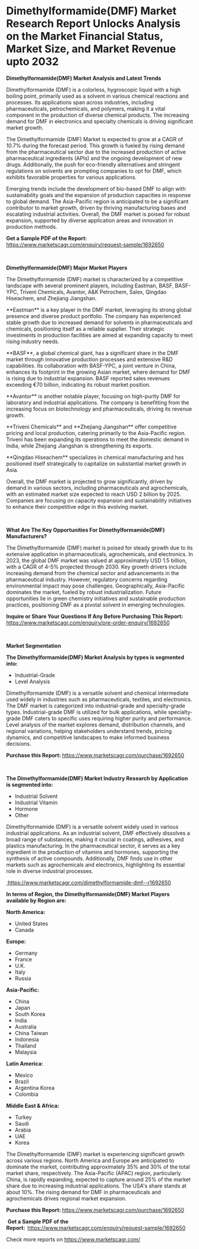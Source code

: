 <p><h1>Dimethylformamide(DMF) Market Research Report Unlocks Analysis on the Market Financial Status, Market Size, and Market Revenue upto 2032</h1></p><p><strong>Dimethylformamide(DMF) Market Analysis and Latest Trends</strong></p>
<p><p>Dimethylformamide (DMF) is a colorless, hygroscopic liquid with a high boiling point, primarily used as a solvent in various chemical reactions and processes. Its applications span across industries, including pharmaceuticals, petrochemicals, and polymers, making it a vital component in the production of diverse chemical products. The increasing demand for DMF in electronics and specialty chemicals is driving significant market growth.</p><p>The Dimethylformamide (DMF) Market is expected to grow at a CAGR of 10.7% during the forecast period. This growth is fueled by rising demand from the pharmaceutical sector due to the increased production of active pharmaceutical ingredients (APIs) and the ongoing development of new drugs. Additionally, the push for eco-friendly alternatives and stringent regulations on solvents are prompting companies to opt for DMF, which exhibits favorable properties for various applications.</p><p>Emerging trends include the development of bio-based DMF to align with sustainability goals and the expansion of production capacities in response to global demand. The Asia-Pacific region is anticipated to be a significant contributor to market growth, driven by thriving manufacturing bases and escalating industrial activities. Overall, the DMF market is poised for robust expansion, supported by diverse application areas and innovation in production methods.</p></p>
<p><strong>Get a Sample PDF of the Report:&nbsp;</strong> <a href="https://www.marketscagr.com/enquiry/request-sample/1692650?utm_campaign=1869&utm_medium=2&utm_source=Github&utm_content=ia&utm_term=08012025&utm_id=dimethylformamidedmf">https://www.marketscagr.com/enquiry/request-sample/1692650</a></p>
<p>&nbsp;</p>
<p><strong>Dimethylformamide(DMF) Major Market Players</strong></p>
<p><p>The Dimethylformamide (DMF) market is characterized by a competitive landscape with several prominent players, including Eastman, BASF, BASF-YPC, Triveni Chemicals, Avantor, A&K Petrochem, Salex, Qingdao Hiseachem, and Zhejiang Jiangshan.</p><p>**Eastman** is a key player in the DMF market, leveraging its strong global presence and diverse product portfolio. The company has experienced stable growth due to increased demand for solvents in pharmaceuticals and chemicals, positioning itself as a reliable supplier. Their strategic investments in production facilities are aimed at expanding capacity to meet rising industry needs.</p><p>**BASF**, a global chemical giant, has a significant share in the DMF market through innovative production processes and extensive R&D capabilities. Its collaboration with BASF-YPC, a joint venture in China, enhances its footprint in the growing Asian market, where demand for DMF is rising due to industrial expansion. BASF reported sales revenues exceeding €70 billion, indicating its robust market position.</p><p>**Avantor** is another notable player, focusing on high-purity DMF for laboratory and industrial applications. The company is benefitting from the increasing focus on biotechnology and pharmaceuticals, driving its revenue growth.</p><p>**Triveni Chemicals** and **Zhejiang Jiangshan** offer competitive pricing and local production, catering primarily to the Asia-Pacific region. Triveni has been expanding its operations to meet the domestic demand in India, while Zhejiang Jiangshan is strengthening its exports.</p><p>**Qingdao Hiseachem** specializes in chemical manufacturing and has positioned itself strategically to capitalize on substantial market growth in Asia.</p><p>Overall, the DMF market is projected to grow significantly, driven by demand in various sectors, including pharmaceuticals and agrochemicals, with an estimated market size expected to reach USD 2 billion by 2025. Companies are focusing on capacity expansion and sustainability initiatives to enhance their competitive edge in this evolving market.</p></p>
<p>&nbsp;</p>
<p><strong>What Are The Key Opportunities For Dimethylformamide(DMF) Manufacturers?</strong></p>
<p><p>The Dimethylformamide (DMF) market is poised for steady growth due to its extensive application in pharmaceuticals, agrochemicals, and electronics. In 2023, the global DMF market was valued at approximately USD 1.5 billion, with a CAGR of 4-5% projected through 2030. Key growth drivers include increasing demand from the chemical sector and advancements in the pharmaceutical industry. However, regulatory concerns regarding environmental impact may pose challenges. Geographically, Asia-Pacific dominates the market, fueled by robust industrialization. Future opportunities lie in green chemistry initiatives and sustainable production practices, positioning DMF as a pivotal solvent in emerging technologies.</p></p>
<p><strong>Inquire or Share Your Questions If Any Before Purchasing This Report:</strong> <a href="https://www.marketscagr.com/enquiry/pre-order-enquiry/1692650?utm_campaign=1869&utm_medium=2&utm_source=Github&utm_content=ia&utm_term=08012025&utm_id=dimethylformamidedmf">https://www.marketscagr.com/enquiry/pre-order-enquiry/1692650</a></p>
<p>&nbsp;</p>
<p><strong>Market Segmentation</strong></p>
<p><strong>The Dimethylformamide(DMF) Market Analysis by types is segmented into:</strong></p>
<p><ul><li>Industrial-Grade</li><li>Level Analysis</li></ul></p>
<p><p>Dimethylformamide (DMF) is a versatile solvent and chemical intermediate used widely in industries such as pharmaceuticals, textiles, and electronics. The DMF market is categorized into industrial-grade and specialty-grade types. Industrial-grade DMF is utilized for bulk applications, while specialty-grade DMF caters to specific uses requiring higher purity and performance. Level analysis of the market explores demand, distribution channels, and regional variations, helping stakeholders understand trends, pricing dynamics, and competitive landscapes to make informed business decisions.</p></p>
<p><strong>Purchase this Report:&nbsp;</strong><a href="https://www.marketscagr.com/purchase/1692650?utm_campaign=1869&utm_medium=2&utm_source=Github&utm_content=ia&utm_term=08012025&utm_id=dimethylformamidedmf">https://www.marketscagr.com/purchase/1692650</a></p>
<p>&nbsp;</p>
<p><strong>The Dimethylformamide(DMF) Market Industry Research by Application is segmented into:</strong></p>
<p><ul><li>Industrial Solvent</li><li>Industrial Vitamin</li><li>Hormone</li><li>Other</li></ul></p>
<p><p>Dimethylformamide (DMF) is a versatile solvent widely used in various industrial applications. As an industrial solvent, DMF effectively dissolves a broad range of substances, making it crucial in coatings, adhesives, and plastics manufacturing. In the pharmaceutical sector, it serves as a key ingredient in the production of vitamins and hormones, supporting the synthesis of active compounds. Additionally, DMF finds use in other markets such as agrochemicals and electronics, highlighting its essential role in diverse industrial processes.</p></p>
<p><a href="https://www.marketscagr.com/dimethylformamide-dmf--r1692650?utm_campaign=1869&utm_medium=2&utm_source=Github&utm_content=ia&utm_term=08012025&utm_id=dimethylformamidedmf">&nbsp;https://www.marketscagr.com/dimethylformamide-dmf--r1692650</a></p>
<p><strong>In terms of Region, the Dimethylformamide(DMF) Market Players available by Region are:</strong></p>
<p>
    <p> <strong> North America: </strong>
        <ul>
            <li>United States</li>
            <li>Canada</li>
        </ul>
        </p> 
    <p> <strong> Europe: </strong>
        <ul>
            <li>Germany</li>
            <li>France</li>
            <li>U.K.</li>
            <li>Italy</li>
            <li>Russia</li>
        </ul>
        </p> 
    <p> <strong> Asia-Pacific: </strong>
        <ul>
            <li>China</li>
            <li>Japan</li>
            <li>South Korea</li>
            <li>India</li>
            <li>Australia</li>
            <li>China Taiwan</li>
            <li>Indonesia</li>
            <li>Thailand</li>
            <li>Malaysia</li>
        </ul>
        </p> 
    <p> <strong> Latin America: </strong>
        <ul>
            <li>Mexico</li>
            <li>Brazil</li>
            <li>Argentina Korea</li>
            <li>Colombia</li>
        </ul>
        </p> 
    <p> <strong> Middle East & Africa: </strong>
        <ul>
            <li>Turkey</li>
            <li>Saudi</li>
            <li>Arabia</li>
            <li>UAE</li>
            <li>Korea</li>
        </ul>
    </p>
    </p>
<p><p>The Dimethylformamide (DMF) market is experiencing significant growth across various regions. North America and Europe are anticipated to dominate the market, contributing approximately 35% and 30% of the total market share, respectively. The Asia-Pacific (APAC) region, particularly China, is rapidly expanding, expected to capture around 25% of the market share due to increasing industrial applications. The USA's share stands at about 10%. The rising demand for DMF in pharmaceuticals and agrochemicals drives regional market expansion.</p></p>
<p><strong>Purchase this Report: </strong><a href="https://www.marketscagr.com/purchase/1692650?utm_campaign=1869&utm_medium=2&utm_source=Github&utm_content=ia&utm_term=08012025&utm_id=dimethylformamidedmf">https://www.marketscagr.com/purchase/1692650</a></p>
<p>&nbsp;<strong>Get a Sample PDF of the Report:&nbsp;&nbsp;</strong><a href="https://www.marketscagr.com/enquiry/request-sample/1692650?utm_campaign=1869&utm_medium=2&utm_source=Github&utm_content=ia&utm_term=08012025&utm_id=dimethylformamidedmf">https://www.marketscagr.com/enquiry/request-sample/1692650</a></p>
<p><strong></strong></p>
<p>Check more reports on <a href="https://www.marketscagr.com/?utm_campaign=1869&utm_medium=2&utm_source=Github&utm_content=ia&utm_term=08012025&utm_id=dimethylformamidedmf">https://www.marketscagr.com/</a></p>